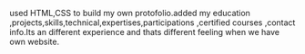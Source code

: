 used  HTML,CSS to build my own protofolio.added my education ,projects,skills,technical,expertises,participations ,certified courses ,contact info.Its an different experience and thats different feeling when we have own website.

